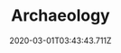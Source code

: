 ---
templateKey: blog-post
featuredpost: false
date: 2020-03-01T03:43:43.711Z
featuredimage: /img/quest_bg4.png
imgBg: quest_bg4
title: Archaeology
description: Gunther asked if you'd consider donating any new artifacts or minerals you find to the museum. He says he'll compensate you by way of occasional rare goods.
reward: 250'
tags:
  - Enter Museum with a mineral or artifact
  - Donate an item to the Museum
---